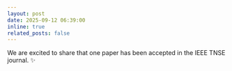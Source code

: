 ```yaml
---
layout: post
date: 2025-09-12 06:39:00
inline: true
related_posts: false
---
```


<!-- :smile: -->

We are excited to share that one paper has been accepted in the IEEE TNSE journal. :sparkles: 
